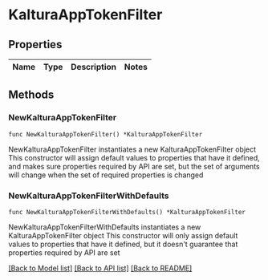 # KalturaAppTokenFilter

## Properties

Name | Type | Description | Notes
------------ | ------------- | ------------- | -------------

## Methods

### NewKalturaAppTokenFilter

`func NewKalturaAppTokenFilter() *KalturaAppTokenFilter`

NewKalturaAppTokenFilter instantiates a new KalturaAppTokenFilter object
This constructor will assign default values to properties that have it defined,
and makes sure properties required by API are set, but the set of arguments
will change when the set of required properties is changed

### NewKalturaAppTokenFilterWithDefaults

`func NewKalturaAppTokenFilterWithDefaults() *KalturaAppTokenFilter`

NewKalturaAppTokenFilterWithDefaults instantiates a new KalturaAppTokenFilter object
This constructor will only assign default values to properties that have it defined,
but it doesn't guarantee that properties required by API are set


[[Back to Model list]](../README.md#documentation-for-models) [[Back to API list]](../README.md#documentation-for-api-endpoints) [[Back to README]](../README.md)


